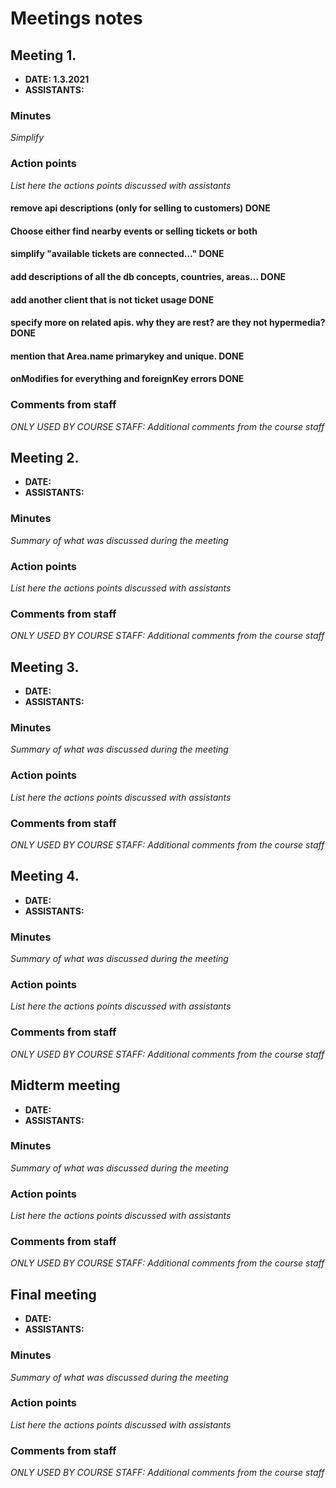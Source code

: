 # Meetings notes

## Meeting 1.
* **DATE: 1.3.2021**
* **ASSISTANTS:**

### Minutes
*Simplify*

### Action points
*List here the actions points discussed with assistants*
#### remove api descriptions (only for selling to customers) DONE

#### Choose either find nearby events or selling tickets or both

#### simplify "available tickets  are connected..." DONE

#### add descriptions of all the db concepts, countries, areas... DONE

#### add another client that is not ticket usage DONE

#### specify more on related apis. why they are rest? are they not hypermedia? DONE

#### mention that Area.name primarykey and unique. DONE

#### onModifies for everything and foreignKey errors DONE

### Comments from staff
*ONLY USED BY COURSE STAFF: Additional comments from the course staff*

## Meeting 2.
* **DATE:**
* **ASSISTANTS:**

### Minutes
*Summary of what was discussed during the meeting*

### Action points
*List here the actions points discussed with assistants*


### Comments from staff
*ONLY USED BY COURSE STAFF: Additional comments from the course staff*

## Meeting 3.
* **DATE:**
* **ASSISTANTS:**

### Minutes
*Summary of what was discussed during the meeting*

### Action points
*List here the actions points discussed with assistants*


### Comments from staff
*ONLY USED BY COURSE STAFF: Additional comments from the course staff*

## Meeting 4.
* **DATE:**
* **ASSISTANTS:**

### Minutes
*Summary of what was discussed during the meeting*

### Action points
*List here the actions points discussed with assistants*


### Comments from staff
*ONLY USED BY COURSE STAFF: Additional comments from the course staff*

## Midterm meeting
* **DATE:**
* **ASSISTANTS:**

### Minutes
*Summary of what was discussed during the meeting*

### Action points
*List here the actions points discussed with assistants*


### Comments from staff
*ONLY USED BY COURSE STAFF: Additional comments from the course staff*

## Final meeting
* **DATE:**
* **ASSISTANTS:**

### Minutes
*Summary of what was discussed during the meeting*

### Action points
*List here the actions points discussed with assistants*


### Comments from staff
*ONLY USED BY COURSE STAFF: Additional comments from the course staff*

